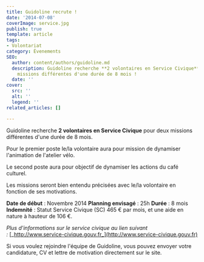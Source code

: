 ```yaml
---
title: Guidoline recrute !
date: '2014-07-08'
coverImage: service.jpg
publish: true
template: article
tags:
- Volontariat
category: Évenements
SEO:
  author: content/authors/guidoline.md
  description: Guidoline recherche **2 volontaires en Service Civique** pour deux
    missions différentes d'une durée de 8 mois !
  date: ''
cover:
  src: ''
  alt: ''
  legend: ''
related_articles: []

---
```

Guidoline recherche **2 volontaires en Service Civique** pour deux missions différentes d'une durée de 8 mois.

Pour le premier poste le/la volontaire aura pour mission de dynamiser l'animation de l'atelier vélo.

Le second poste aura pour objectif de dynamiser les actions du café culturel.

Les missions seront bien entendu précisées avec le/la volontaire en fonction de ses motivations.

**Date de début** : Novembre 2014 **Planning envisagé** : 25h **Durée** : 8 mois **Indemnité** : Statut Service Civique (SC) 465 € par mois, et une aide en nature à hauteur de 106 €.

_Plus d'informations sur le service civique au lien suivant :_ [_http://www.service-civique.gouv.fr_](http://www.service-civique.gouv.fr)

Si vous voulez rejoindre l'équipe de Guidoline, vous pouvez envoyer votre candidature, CV et lettre de motivation directement sur le site.